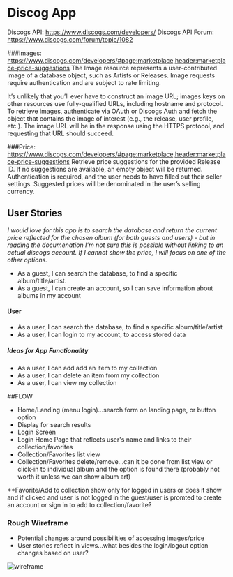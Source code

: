 # Discog App

Discogs API: https://www.discogs.com/developers/
Discogs API Forum: https://www.discogs.com/forum/topic/1082

###Images:
https://www.discogs.com/developers/#page:marketplace,header:marketplace-price-suggestions
The Image resource represents a user-contributed image of a database object, such as Artists or Releases. Image requests require authentication and are subject to rate limiting.

It’s unlikely that you’ll ever have to construct an image URL; images keys on other resources use fully-qualified URLs, including hostname and protocol. To retrieve images, authenticate via OAuth or Discogs Auth and fetch the object that contains the image of interest (e.g., the release, user profile, etc.). The image URL will be in the response using the HTTPS protocol, and requesting that URL should succeed.

###Price:
https://www.discogs.com/developers/#page:marketplace,header:marketplace-price-suggestions
Retrieve price suggestions for the provided Release ID. If no suggestions are available, an empty object will be returned.
Authentication is required, and the user needs to have filled out their seller settings. Suggested prices will be denominated in the user’s selling currency.



## User Stories

*I would love for this app is to search the database and return the current price reflected for the chosen album (for both guests and users) - but in reading the documenation I'm not sure this is possible without linking to an actual discogs account. If I cannot show the price, I will focus on one of the other options.*

* As a guest, I can search the database, to find a specific album/title/artist.
* As a guest, I can create an account, so I can save information about albums in my account
#### User
* As a user, I can search the database, to find a specific album/title/artist
* As a user, I can login to my account, to access stored data

##### Ideas for App Functionality
* As a user, I can add add an item to my collection
* As a user, I can delete an item from my collection
* As a user, I can view my collection




##FLOW

* Home/Landing (menu login)...search form on landing page, or button option
* Display for search results
* Login Screen
* Login Home Page that reflects user's name and links to their collection/favorites
* Collection/Favorites list view
* Collection/Favorites delete/remove...can it be done from list view or click-in to individual album and the option is found there (probably not worth it unless we can show album art)


**Favorite/Add to collection show only for logged in users or does it show and if clicked and user is not logged in the guest/user is promted to create an account or sign in to add to collection/favorite?

### Rough Wireframe
* Potential changes around possibilities of accessing images/price
* User stories reflect in views...what besides the login/logout option changes based on user?

![wireframe](/images/wireframe_quick.jpg)
